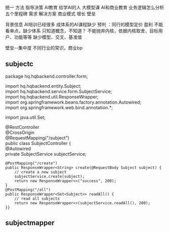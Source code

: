 统一 方法 指导决策
AI教育 给学AI的人 大模型课 AI和商业教育 业务逻辑怎么分析
五个里程碑
需求 解决方案 商业模式 增长 壁垒

背景信息 AI培训已经很多 成体系的AI课程缺少 
预判 ：同行的模型定价 盈利 不能看单点，缺少体系
只知道概念，不知道？
不能抛弃内核，依据内核取舍，目标用户、功能等等
缺少模型、交叉、基准值

壁垒--集中度
不同行业的常识，商业bp 

## subjectc
package hq.hqbackend.controller.form;  
  
import hq.hqbackend.entity.Subject;  
import hq.hqbackend.service.form.SubjectService;  
import hq.hqbackend.util.ResponseWrapper;  
import org.springframework.beans.factory.annotation.Autowired;  
import org.springframework.web.bind.annotation.*;  
  
import java.util.Set;  
  
@RestController  
@CrossOrigin  
@RequestMapping("/subject")  
public class SubjectController {  
    @Autowired  
    private SubjectService subjectService;  
  
    @PostMapping("/create")  
    public ResponseWrapper<String> create(@RequestBody Subject subject) {  
        // create a new subject  
        subjectService.create(subject);  
        return new ResponseWrapper<>("success", 200);  
    }  
    @PostMapping("/all")  
    public ResponseWrapper<Set<Subject>> readAll() {  
        // read all subjects  
        return new ResponseWrapper<>(subjectService.readAll(), 200);  
    }}

## subjectmapper
